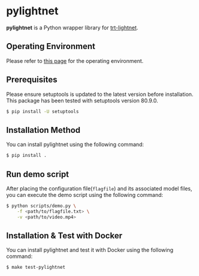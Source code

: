 # pylightnet
**pylightnet** is a Python wrapper library for [trt-lightnet](https://github.com/hdwlab/trt-lightnet).

## Operating Environment
Please refer to [this page](https://github.com/hdwlab/trt-lightnet) for the operating environment.

## Prerequisites
Please ensure setuptools is updated to the latest version before installation. This package has been tested with setuptools version 80.9.0.

```bash
$ pip install -U setuptools
```

## Installation Method
You can install pylightnet using the following command:

```bash
$ pip install .
```

## Run demo script
After placing the configuration file(`flagfile`) and its associated model files, you can execute the demo script using the following command:

```bash
$ python scripts/demo.py \
    -f <path/to/flagfile.txt> \
    -v <path/to/video.mp4>
```

## Installation & Test with Docker
You can install pylightnet and test it with Docker using the following command:
```bash
$ make test-pylightnet
```